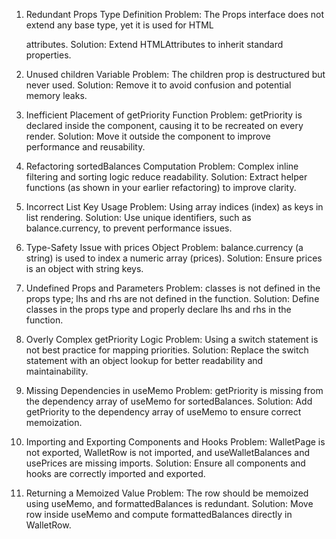 1. Redundant Props Type Definition
Problem: The Props interface does not extend any base type, yet it is used for HTML <div> attributes.
Solution: Extend HTMLAttributes<HTMLDivElement> to inherit standard <div> properties.

2. Unused children Variable
Problem: The children prop is destructured but never used.
Solution: Remove it to avoid confusion and potential memory leaks.

3. Inefficient Placement of getPriority Function
Problem: getPriority is declared inside the component, causing it to be recreated on every render.
Solution: Move it outside the component to improve performance and reusability.

4. Refactoring sortedBalances Computation
Problem: Complex inline filtering and sorting logic reduce readability.
Solution: Extract helper functions (as shown in your earlier refactoring) to improve clarity.

5. Incorrect List Key Usage
Problem: Using array indices (index) as keys in list rendering.
Solution: Use unique identifiers, such as balance.currency, to prevent performance issues.

6. Type-Safety Issue with prices Object
Problem: balance.currency (a string) is used to index a numeric array (prices).
Solution: Ensure prices is an object with string keys.

7. Undefined Props and Parameters
Problem: classes is not defined in the props type; lhs and rhs are not defined in the function.
Solution: Define classes in the props type and properly declare lhs and rhs in the function.

8. Overly Complex getPriority Logic
Problem: Using a switch statement is not best practice for mapping priorities.
Solution: Replace the switch statement with an object lookup for better readability and maintainability.

9. Missing Dependencies in useMemo
Problem: getPriority is missing from the dependency array of useMemo for sortedBalances.
Solution: Add getPriority to the dependency array of useMemo to ensure correct memoization.

10. Importing and Exporting Components and Hooks
Problem: WalletPage is not exported, WalletRow is not imported, and useWalletBalances and usePrices are missing imports.
Solution: Ensure all components and hooks are correctly imported and exported.

11. Returning a Memoized Value
Problem: The row should be memoized using useMemo, and formattedBalances is redundant.
Solution: Move row inside useMemo and compute formattedBalances directly in WalletRow.
